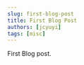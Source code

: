 ```yaml
---
slug: first-blog-post
title: First Blog Post
authors: [jcyuyi]
tags: [misc]
---
```


First Blog post.
